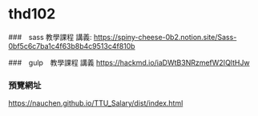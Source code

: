 # thd102
###　sass 教學課程
講義:
https://spiny-cheese-0b2.notion.site/Sass-0bf5c6c7ba1c4f63b8b4c9513c4f810b

###　gulp　教學課程
講義
https://hackmd.io/iaDWtB3NRzmefW2IQltHJw

###  預覽網址
https://nauchen.github.io/TTU_Salary/dist/index.html